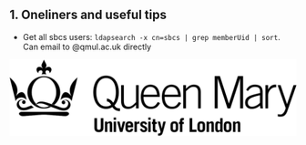 ## 1. Oneliners and useful tips

* Get all sbcs users: `ldapsearch -x cn=sbcs | grep memberUid | sort`. Can email to <username>@qmul.ac.uk directly

![QMUL logo](./img/qmul_logo.png)